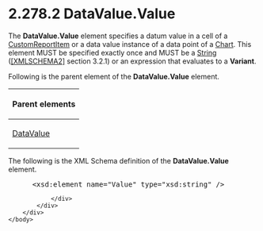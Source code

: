 <html dir="LTR" xmlns:mshelp="http://msdn.microsoft.com/mshelp" xmlns:ddue="http://ddue.schemas.microsoft.com/authoring/2003/5" xmlns:xlink="http://www.w3.org/1999/xlink" xmlns:tool="http://www.microsoft.com/tooltip">
    <head>
        <meta http-equiv="Content-Type" content="text/html; CHARSET=utf-8"></meta>
        <meta name="save" content="history"></meta>
        <title>2.278.2 DataValue.Value</title>
        <xml>
            <mshelp:toctitle title="2.278.2 DataValue.Value"></mshelp:toctitle>
            <mshelp:rltitle title="[MS-RDL]: DataValue.Value"></mshelp:rltitle>
            <mshelp:keyword index="A" term="55ec69f0-f309-415a-9620-a27b5ec556cf"></mshelp:keyword>
            <mshelp:attr name="DCSext.ContentType" value="open specification"></mshelp:attr>
            <mshelp:attr name="AssetID" value="55ec69f0-f309-415a-9620-a27b5ec556cf"></mshelp:attr>
            <mshelp:attr name="TopicType" value="kbRef"></mshelp:attr>
            <mshelp:attr name="DCSext.Title" value="[MS-RDL]: DataValue.Value" />
        </xml>
    </head>
    <body>
        <div id="header">
            <h1 class="heading">2.278.2 DataValue.Value</h1>
        </div>
        <div id="mainSection">
            <div id="mainBody">
                <div id="allHistory" class="saveHistory"></div>
                <div id="sectionSection0" class="section" name="collapseableSection">
                    

<p>The <b>DataValue.Value</b> element specifies a datum value
in a cell of a <a href="6bb7b35c-e517-4444-a96b-9f2ccdd1a642.html">CustomReportItem</a>
or a data value instance of a data point of a <a href="b0ab5524-7eb2-47a7-a4d3-230f5c8c5526.html">Chart</a>. This element MUST be
specified exactly once and MUST be a <a href="1ed81ef3-a683-45e3-aaad-bd2bbe71bc3d.html">String</a> (<a href="https://go.microsoft.com/fwlink/?LinkId=90610">[XMLSCHEMA2]</a> section
3.2.1) or an expression that evaluates to a <b>Variant</b>.</p>

<p>Following is the parent element of the <b>DataValue.Value</b>
element.</p>

<table>
 <thead>
  <tr>
   <th>
   <p>Parent elements</p>
   </th>
  </tr>
 </thead>
 <tr>
  <td>
  <p><a href="fdaa1968-b0a0-4f18-b583-8691d13f1ed0.html">DataValue</a></p>
  </td>
 </tr>
</table>

<p>The following is the XML Schema definition of the <b>DataValue.Value</b>
element.</p>

<dl>
<dd>
<div><pre> &lt;xsd:element name=&quot;Value&quot; type=&quot;xsd:string&quot; /&gt;
</pre></div>
</dd></dl>


                </div>
            </div>
        </div>
    </body>
</html>